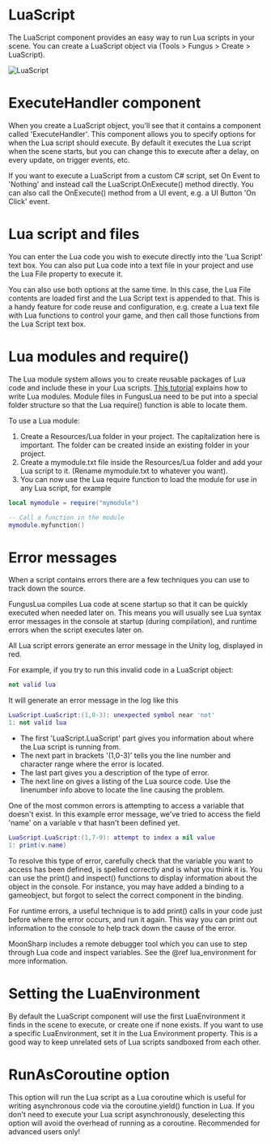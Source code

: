 # LuaScript

The LuaScript component provides an easy way to run Lua scripts in your scene. You can create a LuaScript object via (Tools > Fungus > Create > LuaScript).

![LuaScript](https://github.com/snozbot/fungus/raw/master/Docs/resources/fungus_lua/lua_script.png)

# ExecuteHandler component

When you create a LuaScript object, you'll see that it contains a component called 'ExecuteHandler'. This component allows you to specify options for when the Lua script should execute. By default it executes the Lua script when the scene starts, but you can change this to execute after a delay, on every update, on trigger events, etc.

If you want to execute a LuaScript from a custom C# script, set On Event to 'Nothing' and instead call the LuaScript.OnExecute() method directly. You can also call the OnExecute() method from a UI event, e.g. a UI Button 'On Click' event.

#  Lua script and files

You can enter the Lua code you wish to execute directly into the 'Lua Script' text box. You can also put Lua code into a text file in your project and use the Lua File property to execute it. 

You can also use both options at the same time. In this case, the Lua File contents are loaded first and the Lua Script text is appended to that. This is a handy feature for code reuse and configuration, e.g. create a Lua text file with Lua functions to control your game, and then call those functions from the Lua Script text box.

# Lua modules and require()

The Lua module system allows you to create reusable packages of Lua code and include these in your Lua scripts. [This tutorial] explains how to write Lua modules. Module files in FungusLua need to be put into a special folder structure so that the Lua require() function is able to locate them.

To use a Lua module:

1. Create a Resources/Lua folder in your project. The capitalization here is important. The folder can be created inside an existing folder in your project.
2. Create a mymodule.txt file inside the Resources/Lua folder and add your Lua script to it. (Rename mymodule.txt to whatever you want).
3. You can now use the Lua require function to load the module for use in any Lua script, for example

```lua
local mymodule = require("mymodule")

-- Call a function in the module
mymodule.myfunction()
```

# Error messages

When a script contains errors there are a few techniques you can use to track down the source. 

FungusLua compiles Lua code at scene startup so that it can be quickly executed when needed later on. This means you will usually see Lua syntax error messages in the console at startup (during compilation), and runtime errors when the script executes later on.

All Lua script errors generate an error message in the Unity log, displayed in red.

For example, if you try to run this invalid code in a LuaScript object:
```lua
not valid lua
```

It will generate an error message in the log like this
```lua
LuaScript.LuaScript:(1,0-3): unexpected symbol near 'not'
1: not valid lua
```

- The first 'LuaScript.LuaScript' part gives you information about where the Lua script is running from.
- The next part in brackets '(1,0-3)' tells you the line number and character range where the error is located.
- The last part gives you a description of the type of error.
- The next line on gives a listing of the Lua source code. Use the linenumber info above to locate the line causing the problem.

One of the most common errors is attempting to access a variable that doesn't exist. In this example error message, we've tried to access the field 'name' on a variable v that hasn't been defined yet.

```lua
LuaScript.LuaScript:(1,7-9): attempt to index a nil value
1: print(v.name)
```

To resolve this type of error, carefully check that the variable you want to access has been defined, is spelled correctly and is what you think it is. You can use the print() and inspect() functions to display information about the object in the console. For instance, you may have added a binding to a gameobject, but forgot to select the correct component in the binding.

For runtime errors, a useful technique is to add print() calls in your code just before where the error occurs, and run it again. This way you can print out information to the console to help track down the cause of the error.

MoonSharp includes a remote debugger tool which you can use to step through Lua code and inspect variables. See the @ref lua_environment for more information.

# Setting the LuaEnvironment

By default the LuaScript component will use the first LuaEnvironment it finds in the scene to execute, or create one if none exists. If you want to use a specific LuaEnvironment, set it in the Lua Environment property. This is a good way to keep unrelated sets of Lua scripts sandboxed from each other.

# RunAsCoroutine option

This option will run the Lua script as a Lua coroutine which is useful for writing asynchronous code via the coroutine.yield() function in Lua. If you don't need to execute your Lua script asynchronously, deselecting this option will avoid the overhead of running as a coroutine. Recommended for advanced users only!

[This tutorial]: http://www.tutorialspoint.com/lua/lua_modules.htm

